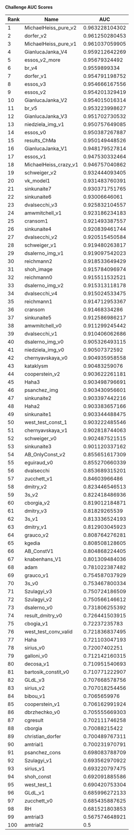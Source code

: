 **Challenge AUC Scores**


|Rank|Name|AUC|
|----|-----|---|
|1|MichaelHeiss_pure_v2|0.963228104302| 
|2|dorfer_v2|0.961250280453| 
|3|MichaelHeiss_pure_v1|0.961037059905| 
|4|GianlucaJanka_V4|0.959212642269| 
|5|essos_v2_more|0.95679324492| 
|6|br_v4|0.9559899334| 
|7|dorfer_v1|0.954791198752| 
|8|essos_v3|0.954666167556| 
|9|essos_v2|0.954201329419| 
|10|GianlucaJanka_V2|0.954015016314| 
|11|br_v5|0.953223998627| 
|12|GianlucaJanka_V3|0.951702730532| 
|13|niedziela_img_v1|0.950757649085| 
|14|essos_v0|0.950387267887| 
|15|results_ChMa|0.950149448526| 
|16|GianlucaJanka_V1|0.948179527814| 
|17|essos_v1|0.947530332464| 
|18|MichaelHeiss_crazy_v1|0.946757040862| 
|19|schweiger_v2|0.932444093405| 
|20|vk_model1|0.931483760391| 
|21|sinkunaite7|0.930371751765| 
|22|sinkunaite6|0.93006646061| 
|23|dvalsecchi_v3|0.925832104557| 
|24|amwmitchell_v1|0.923186234183| 
|25|cransom1|0.921493387557| 
|26|sinkunaite4|0.920839461744| 
|27|dvalsecchi_v2|0.920515450584| 
|28|schweiger_v1|0.919480263817| 
|29|dsalerno_img_v1|0.919097542023| 
|30|reichmann2|0.918533649429| 
|31|shoh_image|0.915784096974| 
|32|reichmann0|0.915511532521| 
|33|dsalerno_img_v2|0.915313118178| 
|34|dvalsecchi_v4|0.915024533475| 
|35|reichmann1|0.914712953367| 
|36|cransom|0.91468334286| 
|37|sinkunaite5|0.912586986217| 
|38|amwmitchell_v0|0.911299245442| 
|39|dvalsecchi_v1|0.910406062686| 
|40|dsalerno_img_v0|0.905326493115| 
|41|niedziela_img_v0|0.90507372592| 
|42|chernyavskaya_v0|0.904935958558| 
|43|kataklysm|0.90483259076| 
|44|cooperstein_v2|0.903622261181| 
|45|Haha3|0.903498796691| 
|46|psanchez_img|0.903430956601| 
|47|sinkunaite2|0.903397442216| 
|48|Haha2|0.903383657166| 
|49|sinkunaite1|0.903344488475| 
|50|west_test_const_1|0.903222485546| 
|51|chernyavskaya_v1|0.902818744063| 
|52|schweiger_v0|0.902487521515| 
|53|sinkunaite3|0.901120337162| 
|54|AB_OnlyConst_v2|0.855651617309| 
|55|eguiraud_v0|0.855270660339| 
|56|dvalsecchi|0.853689315201| 
|57|zucchett_v1|0.84603966486| 
|58|dmitry_v2|0.823446546513| 
|59|3s_v2|0.822418486936| 
|60|cborgia_v2|0.819012184871| 
|61|dmitry_v3|0.81829265539| 
|62|3s_v1|0.813336524193| 
|63|dmitry_v1|0.812903045923| 
|64|grauco_v2|0.808764276281| 
|65|kgedia|0.808508128605| 
|66|AB_ConstV1|0.804868224405| 
|67|knabenhans_V1|0.801309484036| 
|68|adam|0.781022387482| 
|69|grauco_v1|0.754587037929| 
|70|3s_v0|0.753467800334| 
|71|Szulagyi_v3|0.750724186509| 
|72|Szulagyi_v2|0.750566146612| 
|73|dsalerno_v0|0.731806255392| 
|74|result_dmitry_v0|0.726441503915| 
|75|cbogia_v1|0.72237235783| 
|76|west_test_conv_valid|0.721836837495| 
|77|Haha|0.721103047193| 
|78|sirius_v0|0.72007402251| 
|79|galloni_v0|0.712142160315| 
|80|decosa_v1|0.710951540693| 
|81|bartosik_constit_v0|0.710771222907| 
|82|GLdL_v3|0.707668578756| 
|83|sirius_v2|0.707018254456| 
|84|bibou_v1|0.7065659976| 
|85|cooperstein_v1|0.706162991924| 
|86|dbrzhechko_v0|0.705555669303| 
|87|cgresult|0.702111746258| 
|88|cborgia|0.70088215422| 
|89|christian_dorfer|0.700489767311| 
|90|amtrial1|0.700231970791| 
|91|psanchez_cons|0.698083788709| 
|92|Szulagyi_v1|0.693562970922| 
|93|sirius_v1|0.693220797475| 
|94|shoh_const|0.692091885586| 
|95|west_test_1|0.690420753304| 
|96|GLdL_v1|0.685996272133| 
|97|zucchett_v0|0.685435887625| 
|98|RH|0.681521803853| 
|99|amtrial3|0.567574648921| 
|100|amtrial2|0.5| 
